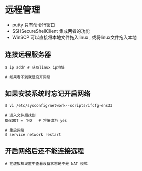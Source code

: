 # 远程管理

+ putty  只有命令行窗口
+ SSHSecureShellClient  集成两者的功能
+ WinSCP  可以直接将本地文件拖入linux , 或将linux文件拖入本地



## 连接远程服务器

```shell
$ ip addr # 获取linux ip地址

# 如果看不到就是没开网络
```



##  如果安装系统时忘记开启网络

```shell
$ vi /etc/sysconfig/network--scripts/ifcfg-ens33

# 进入文件后找到
ONBOOT = 'NO'  # 将值改为 yes

# 重启网络
$ service network restart
```



## 开启网络后还不能连接远程

```shell
# 在虚拟机设置中查看设备状态是不是 NAT 模式
```

